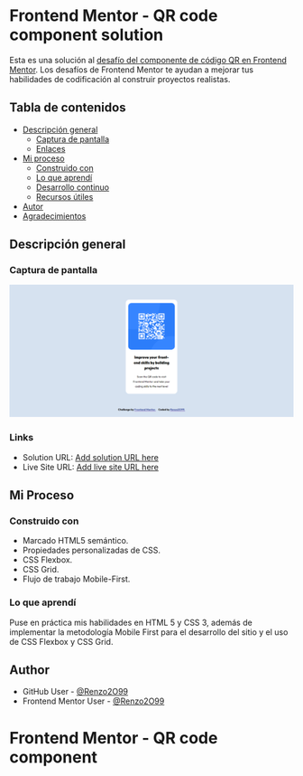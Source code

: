 # Frontend Mentor - QR code component solution

Esta es una solución al [desafío del componente de código QR en Frontend Mentor](https://www.frontendmentor.io/challenges/qr-code-component-iux_sIO_H). Los desafíos de Frontend Mentor te ayudan a mejorar tus habilidades de codificación al construir proyectos realistas.

## Tabla de contenidos

- [Descripción general](#descripción-general)
  - [Captura de pantalla](#captura-de-pantalla)
  - [Enlaces](#enlaces)
- [Mi proceso](#mi-proceso)
  - [Construido con](#construido-con)
  - [Lo que aprendí](#lo-que-aprendí)
  - [Desarrollo continuo](#desarrollo-continuo)
  - [Recursos útiles](#recursos-útiles)
- [Autor](#autor)
- [Agradecimientos](#agradecimientos)

## Descripción general

### Captura de pantalla

![](images/screenshot-website.png)

### Links

- Solution URL: [Add solution URL here](https://your-solution-url.com)
- Live Site URL: [Add live site URL here](https://your-live-site-url.com)

## Mi Proceso

### Construido con

- Marcado HTML5 semántico.
- Propiedades personalizadas de CSS.
- CSS Flexbox.
- CSS Grid.
- Flujo de trabajo Mobile-First.

### Lo que aprendí

Puse en práctica mis habilidades en HTML 5 y CSS 3, además de implementar la metodología Mobile First para el desarrollo del sitio y el uso de CSS Flexbox y CSS Grid.

## Author

- GitHub User - [@Renzo2O99](https://github.com/Renzo2O99)
- Frontend Mentor User - [@Renzo2O99](https://www.frontendmentor.io/profile/Renzo2O99)
# Frontend Mentor - QR code component
